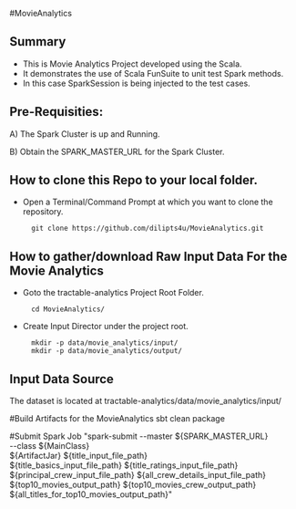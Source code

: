 #MovieAnalytics

## Summary
* This is Movie Analytics Project developed using the Scala.
* It demonstrates the use of Scala FunSuite to unit test Spark methods.
* In this case SparkSession is being injected to the test cases.

## Pre-Requisities:

A) The Spark Cluster is up and Running.

B) Obtain the SPARK_MASTER_URL for the Spark Cluster.

## How to clone this Repo to your local folder.
* Open a Terminal/Command Prompt at which you want to clone the repository.

        git clone https://github.com/dilipts4u/MovieAnalytics.git

## How to gather/download Raw Input Data For the Movie Analytics
* Goto the tractable-analytics Project Root Folder.

        cd MovieAnalytics/

* Create Input Director under the project root.

        mkdir -p data/movie_analytics/input/
        mkdir -p data/movie_analytics/output/

## Input Data Source

The dataset is located at tractable-analytics/data/movie_analytics/input/

#Build Artifacts for the MovieAnalytics
    sbt clean package

#Submit Spark Job
    "spark-submit --master ${SPARK_MASTER_URL}  \
      --class ${MainClass} \
      ${ArtifactJar} ${title_input_file_path} \
      ${title_basics_input_file_path} ${title_ratings_input_file_path} \
      ${principal_crew_input_file_path} ${all_crew_details_input_file_path} \
      ${top10_movies_output_path} ${top10_movies_crew_output_path} \
      ${all_titles_for_top10_movies_output_path}"
